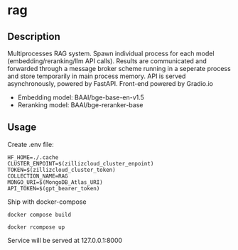 # rag

## Description
Multiprocesses RAG system. Spawn individual process for each model (embedding/reranking/llm API calls). Results are communicated and forwarded through a message broker scheme running in a seperate process and store temporarily in main process memory. API is served asynchronously, powered by FastAPI. Front-end powered by Gradio.io

- Embedding model: BAAI/bge-base-en-v1.5
- Reranking model: BAAI/bge-reranker-base

## Usage
Create .env file:
```
HF_HOME=./.cache
CLUSTER_ENPOINT=$(zillizcloud_cluster_enpoint)
TOKEN=$(zillizcloud_cluster_token)
COLLECTION_NAME=RAG
MONGO_URI=$(MongoDB_Atlas_URI)
API_TOKEN=$(gpt_bearer_token)
```

Ship with docker-compose
```
docker compose build
```

```
docker rcompose up
```

Service will be served at 127.0.0.1:8000



